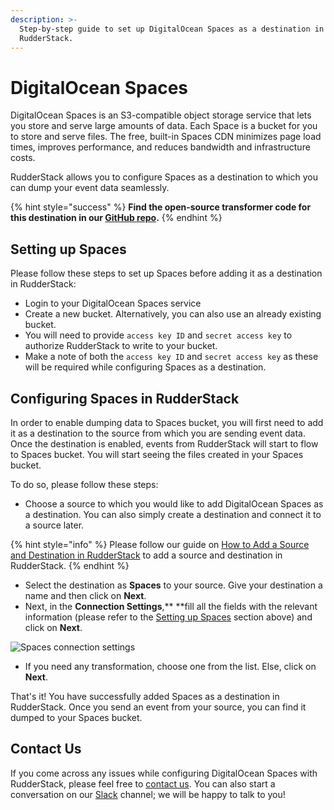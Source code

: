 ```yaml
---
description: >-
  Step-by-step guide to set up DigitalOcean Spaces as a destination in
  RudderStack.
---
```


# DigitalOcean Spaces

DigitalOcean Spaces is an S3-compatible object storage service that lets you store and serve large amounts of data. Each Space is a bucket for you to store and serve files. The free, built-in Spaces CDN minimizes page load times, improves performance, and reduces bandwidth and infrastructure costs.

RudderStack allows you to configure Spaces as a destination to which you can dump your event data seamlessly.

{% hint style="success" %}
**Find the open-source transformer code for this destination in our **[**GitHub repo**](https://github.com/rudderlabs/rudder-transformer/tree/master/v0/destinations/digital_ocean_spaces)**.**
{% endhint %}

## Setting up Spaces

Please follow these steps to set up Spaces before adding it as a destination in RudderStack:

* Login to your DigitalOcean Spaces service
* Create a new bucket. Alternatively, you can also use an already existing bucket.
* You will need to provide `access key ID` and `secret access key` to authorize RudderStack to write to your bucket.
* Make a note of both the `access key ID` and `secret access key` as these will be required while configuring Spaces as a destination.

## **Configuring **Spaces** in RudderStack**

In order to enable dumping data to Spaces bucket, you will first need to add it as a destination to the source from which you are sending event data. Once the destination is enabled, events from RudderStack will start to flow to Spaces bucket. You will start seeing the files created in your Spaces bucket.

To do so, please follow these steps:

* Choose a source to which you would like to add DigitalOcean Spaces as a destination. You can also simply create a destination and connect it to a source later.

{% hint style="info" %}
Please follow our guide on [How to Add a Source and Destination in RudderStack](https://docs.rudderstack.com/how-to-guides/adding-source-and-destination-rudderstack) to add a source and destination in RudderStack.
{% endhint %}

* Select the destination as **Spaces** to your source. Give your destination a name and then click on **Next**.
* Next, in the **Connection Settings**,** **fill all the fields with the relevant information (please refer to the [Setting up Spaces](https://app.gitbook.com/@rudderlabs/s/rudderlabs-1/\~/drafts/-MENL7MCfgJKc4EqjP-S/destinations/digitalocean-spaces) section above) and click on **Next**.

![Spaces connection settings](../../.gitbook/assets/screenshot-2020-08-10-at-6.38.46-pm.png)



* If you need any transformation, choose one from the list. Else, click on **Next**.

That's it! You have successfully added Spaces as a destination in RudderStack. Once you send an event from your source, you can find it dumped to your Spaces bucket.

## Contact Us

If you come across any issues while configuring DigitalOcean Spaces with RudderStack, please feel free to [contact us](mailto:%20docs@rudderstack.com). You can also start a conversation on our [Slack](https://resources.rudderstack.com/join-rudderstack-slack) channel; we will be happy to talk to you!

